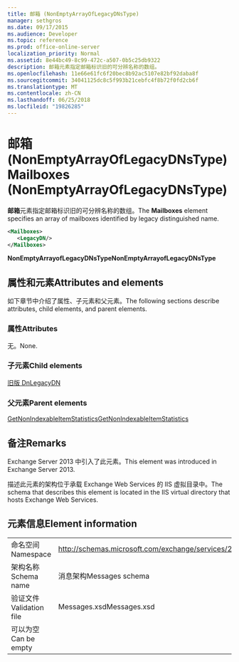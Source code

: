 ```yaml
---
title: 邮箱 (NonEmptyArrayOfLegacyDNsType)
manager: sethgros
ms.date: 09/17/2015
ms.audience: Developer
ms.topic: reference
ms.prod: office-online-server
localization_priority: Normal
ms.assetid: 8e44bc49-8c99-472c-a507-0b5c25db9322
description: 邮箱元素指定邮箱标识旧的可分辨名称的数组。
ms.openlocfilehash: 11e66e61fc6f20bec8b92ac5107e82bf92daba8f
ms.sourcegitcommit: 34041125dc8c5f993b21cebfc4f8b72f0fd2cb6f
ms.translationtype: MT
ms.contentlocale: zh-CN
ms.lasthandoff: 06/25/2018
ms.locfileid: "19826285"
---
```

# <a name="mailboxes-nonemptyarrayoflegacydnstype"></a><span data-ttu-id="cccca-103">邮箱 (NonEmptyArrayOfLegacyDNsType)</span><span class="sxs-lookup"><span data-stu-id="cccca-103">Mailboxes (NonEmptyArrayOfLegacyDNsType)</span></span>

<span data-ttu-id="cccca-104">**邮箱**元素指定邮箱标识旧的可分辨名称的数组。</span><span class="sxs-lookup"><span data-stu-id="cccca-104">The **Mailboxes** element specifies an array of mailboxes identified by legacy distinguished name.</span></span> 
  
```XML
<Mailboxes>
   <LegacyDN/>
</Mailboxes>
```

<span data-ttu-id="cccca-105">**NonEmptyArrayofLegacyDNsType**</span><span class="sxs-lookup"><span data-stu-id="cccca-105">**NonEmptyArrayofLegacyDNsType**</span></span>

## <a name="attributes-and-elements"></a><span data-ttu-id="cccca-106">属性和元素</span><span class="sxs-lookup"><span data-stu-id="cccca-106">Attributes and elements</span></span>

<span data-ttu-id="cccca-107">如下章节中介绍了属性、子元素和父元素。</span><span class="sxs-lookup"><span data-stu-id="cccca-107">The following sections describe attributes, child elements, and parent elements.</span></span>
  
### <a name="attributes"></a><span data-ttu-id="cccca-108">属性</span><span class="sxs-lookup"><span data-stu-id="cccca-108">Attributes</span></span>

<span data-ttu-id="cccca-109">无。</span><span class="sxs-lookup"><span data-stu-id="cccca-109">None.</span></span>
  
### <a name="child-elements"></a><span data-ttu-id="cccca-110">子元素</span><span class="sxs-lookup"><span data-stu-id="cccca-110">Child elements</span></span>

[<span data-ttu-id="cccca-111">旧版 Dn</span><span class="sxs-lookup"><span data-stu-id="cccca-111">LegacyDN</span></span>](legacydn.md)
  
### <a name="parent-elements"></a><span data-ttu-id="cccca-112">父元素</span><span class="sxs-lookup"><span data-stu-id="cccca-112">Parent elements</span></span>

[<span data-ttu-id="cccca-113">GetNonIndexableItemStatistics</span><span class="sxs-lookup"><span data-stu-id="cccca-113">GetNonIndexableItemStatistics</span></span>](getnonindexableitemstatistics.md)
  
## <a name="remarks"></a><span data-ttu-id="cccca-114">备注</span><span class="sxs-lookup"><span data-stu-id="cccca-114">Remarks</span></span>

<span data-ttu-id="cccca-115">Exchange Server 2013 中引入了此元素。</span><span class="sxs-lookup"><span data-stu-id="cccca-115">This element was introduced in Exchange Server 2013.</span></span>
  
<span data-ttu-id="cccca-116">描述此元素的架构位于承载 Exchange Web Services 的 IIS 虚拟目录中。</span><span class="sxs-lookup"><span data-stu-id="cccca-116">The schema that describes this element is located in the IIS virtual directory that hosts Exchange Web Services.</span></span>
  
## <a name="element-information"></a><span data-ttu-id="cccca-117">元素信息</span><span class="sxs-lookup"><span data-stu-id="cccca-117">Element information</span></span>

|||
|:-----|:-----|
|<span data-ttu-id="cccca-118">命名空间</span><span class="sxs-lookup"><span data-stu-id="cccca-118">Namespace</span></span>  <br/> |http://schemas.microsoft.com/exchange/services/2006/messages  <br/> |
|<span data-ttu-id="cccca-119">架构名称</span><span class="sxs-lookup"><span data-stu-id="cccca-119">Schema name</span></span>  <br/> |<span data-ttu-id="cccca-120">消息架构</span><span class="sxs-lookup"><span data-stu-id="cccca-120">Messages schema</span></span>  <br/> |
|<span data-ttu-id="cccca-121">验证文件</span><span class="sxs-lookup"><span data-stu-id="cccca-121">Validation file</span></span>  <br/> |<span data-ttu-id="cccca-122">Messages.xsd</span><span class="sxs-lookup"><span data-stu-id="cccca-122">Messages.xsd</span></span>  <br/> |
|<span data-ttu-id="cccca-123">可以为空</span><span class="sxs-lookup"><span data-stu-id="cccca-123">Can be empty</span></span>  <br/> ||
   

